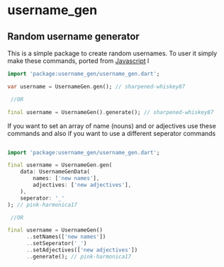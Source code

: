 # username_gen

## Random username generator

This is a simple package to create random usernames. To user it simply make these commands, ported from [Javascript](https://github.com/MaPhil/username-generator/)
l

```dart
import 'package:username_gen/username_gen.dart';

var username = UsernameGen.gen(); // sharpened-whiskey87

 //OR

final username = UsernameGen().generate(); // sharpened-whiskey87

```

If you want to set an array of name (nouns) and or adjectives use these commands and also if you want to use a different seperator commands

```dart

import 'package:username_gen/username_gen.dart';

final username = UsernameGen.gen(
    data: UsernameGenData(
        names: ['new names'],
        adjectives: ['new adjectives'],
    ),
    seperator: '_'
); // pink-harmonica17

 //OR

final username = UsernameGen()
      ..setNames(['new names'])
      ..setSeperator('_')
      ..setAdjectives(['new adjectives'])
      ..generate(); // pink-harmonica17
```
